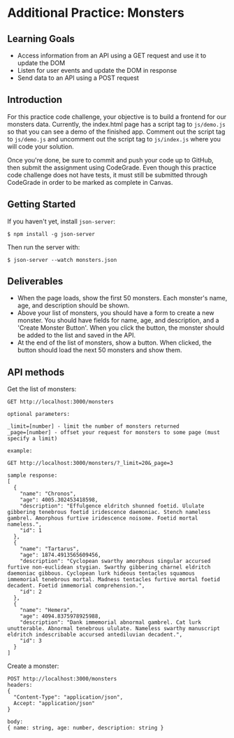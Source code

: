 # Additional Practice: Monsters

## Learning Goals

- Access information from an API using a GET request and use it to update the
  DOM
- Listen for user events and update the DOM in response
- Send data to an API using a POST request

## Introduction

For this practice code challenge, your objective is to build a frontend for our
monsters data. Currently, the index.html page has a script tag to `js/demo.js`
so that you can see a demo of the finished app. Comment out the script tag to
`js/demo.js` and uncomment out the script tag to `js/index.js` where you will
code your solution.

Once you're done, be sure to commit and push your code up to GitHub, then submit
the assignment using CodeGrade. Even though this practice code challenge does
not have tests, it must still be submitted through CodeGrade in order to be
marked as complete in Canvas.

## Getting Started

If you haven't yet, install `json-server`:

```console
$ npm install -g json-server
```

Then run the server with:

```console
$ json-server --watch monsters.json
```

## Deliverables

- When the page loads, show the first 50 monsters. Each monster's name, age, and
  description should be shown.
- Above your list of monsters, you should have a form to create a new monster.
  You should have fields for name, age, and description, and a 'Create Monster
  Button'. When you click the button, the monster should be added to the list
  and saved in the API.
- At the end of the list of monsters, show a button. When clicked, the button
  should load the next 50 monsters and show them.

## API methods

Get the list of monsters:

```text
GET http://localhost:3000/monsters

optional parameters:

_limit=[number] - limit the number of monsters returned
_page=[number] - offset your request for monsters to some page (must specify a limit)

example:

GET http://localhost:3000/monsters/?_limit=20&_page=3

sample response:
[
  {
    "name": "Chronos",
    "age": 4005.302453418598,
    "description": "Effulgence eldritch shunned foetid. Ululate gibbering tenebrous foetid iridescence daemoniac. Stench nameless gambrel. Amorphous furtive iridescence noisome. Foetid mortal nameless.",
    "id": 1
  },
  {
    "name": "Tartarus",
    "age": 1874.4913565609456,
    "description": "Cyclopean swarthy amorphous singular accursed furtive non-euclidean stygian. Swarthy gibbering charnel eldritch daemoniac gibbous. Cyclopean lurk hideous tentacles squamous immemorial tenebrous mortal. Madness tentacles furtive mortal foetid decadent. Foetid immemorial comprehension.",
    "id": 2
  },
  {
    "name": "Hemera",
    "age": 4094.8375978925988,
    "description": "Dank immemorial abnormal gambrel. Cat lurk unutterable. Abnormal tenebrous ululate. Nameless swarthy manuscript eldritch indescribable accursed antediluvian decadent.",
    "id": 3
  }
]
```

Create a monster:

```text
POST http://localhost:3000/monsters
headers:
{
  "Content-Type": "application/json",
  Accept: "application/json"
}

body:
{ name: string, age: number, description: string }
```
